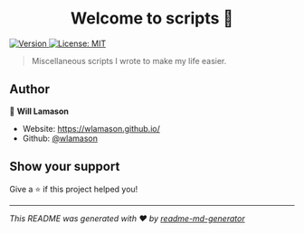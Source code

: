 <h1 align="center">Welcome to scripts 👋</h1>
<p>
  <a href="https://www.npmjs.com/package/scripts" target="_blank">
    <img alt="Version" src="https://img.shields.io/npm/v/scripts.svg">
  </a>
  <a href="#" target="_blank">
    <img alt="License: MIT" src="https://img.shields.io/badge/License-MIT-yellow.svg" />
  </a>
</p>

> Miscellaneous scripts I wrote to make my life easier.

## Author

👤 **Will Lamason**

* Website: https://wlamason.github.io/
* Github: [@wlamason](https://github.com/wlamason)

## Show your support

Give a ⭐️ if this project helped you!

***
_This README was generated with ❤️ by [readme-md-generator](https://github.com/kefranabg/readme-md-generator)_